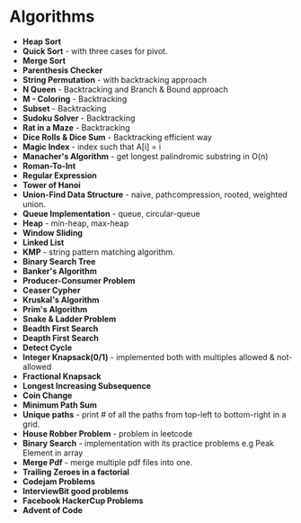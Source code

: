 # Algorithms

* **Heap Sort**
* **Quick Sort** - with three cases for pivot.
* **Merge Sort**
* **Parenthesis Checker**
* **String Permutation**   - with backtracking approach
* **N Queen**   - Backtracking and Branch & Bound approach
* **M - Coloring**  - Backtracking
* **Subset**  - Backtracking
* **Sudoku Solver** - Backtracking
* **Rat in a Maze** - Backtracking
* **Dice Rolls & Dice Sum**   - Backtracking efficient way
* **Magic Index**  - index such that A[i] = i
* **Manacher's Algorithm** - get longest palindromic substring in O(n)
* **Roman-To-Int**
* **Regular Expression**
* **Tower of Hanoi**
* **Union-Find Data Structure** - naive, pathcompression, rooted, weighted union.
* **Queue Implementation** - queue, circular-queue
* **Heap** - min-heap, max-heap
* **Window Sliding**
* **Linked List**
* **KMP** - string pattern matching algorithm.
* **Binary Search Tree**
* **Banker's Algorithm**
* **Producer-Consumer Problem**
* **Ceaser Cypher**
* **Kruskal's Algorithm**
* **Prim's Algorithm**
* **Snake & Ladder Problem**
* **Beadth First Search**
* **Deapth First Search**
* **Detect Cycle**
* **Integer Knapsack(0/1)** - implemented both with multiples allowed & not-allowed
* **Fractional Knapsack**
* **Longest Increasing Subsequence**
* **Coin Change**
* **Minimum Path Sum**
* **Unique paths** - print # of all the paths from top-left to bottom-right in a grid.
* **House Robber Problem** - problem in leetcode
* **Binary Search** - implementation with its practice problems e.g Peak Element in array
* **Merge Pdf** - merge multiple pdf files into one.
* **Trailing Zeroes in a factorial**
* **Codejam Problems**
* **InterviewBit good problems**
* **Facebook HackerCup Problems**
* **Advent of Code**

